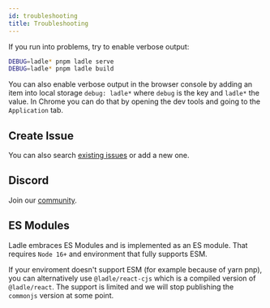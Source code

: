 ```yaml
---
id: troubleshooting
title: Troubleshooting
---
```


If you run into problems, try to enable verbose output:

```bash
DEBUG=ladle* pnpm ladle serve
DEBUG=ladle* pnpm ladle build
```

You can also enable verbose output in the browser console by adding an item into local storage `debug: ladle*` where `debug` is the key and `ladle*` the value. In Chrome you can do that by opening the dev tools and going to the `Application` tab.

## Create Issue

You can also search [existing issues](https://github.com/tajo/ladle/issues) or add a new one.

## Discord

Join our [community](https://discord.gg/H6FSHjyW7e).

## ES Modules

Ladle embraces ES Modules and is implemented as an ES module. That requires `Node 16+` and environment that fully supports ESM.

If your enviroment doesn't support ESM (for example because of yarn pnp), you can alternatively use `@ladle/react-cjs` which is a compiled version of `@ladle/react`. The support is limited and we will stop publishing the `commonjs` version at some point.
